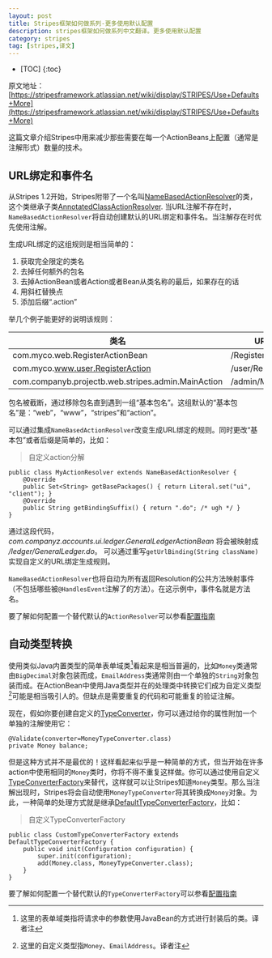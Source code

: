 ```yaml
---
layout: post
title: Stripes框架如何做系列-更多使用默认配置
description: stripes框架如何做系列中文翻译。更多使用默认配置
category: stripes
tag: [stripes,译文]
---
```


* [TOC]
{:toc}

原文地址：[https://stripesframework.atlassian.net/wiki/display/STRIPES/Use+Defaults+More](https://stripesframework.atlassian.net/wiki/display/STRIPES/Use+Defaults+More)


这篇文章介绍Stripes中用来减少那些需要在每一个ActionBeans上配置（通常是注解形式）数量的技术。

## URL绑定和事件名

从Stripes 1.2开始，Stripes附带了一个名叫[NameBasedActionResolver]的类，这个类继承子类[AnnotatedClassActionResolver]. 当URL注解不存在时，`NameBasedActionResolver`将自动创建默认的URL绑定和事件名。当注解存在时优先使用注解。

生成URL绑定的这组规则是相当简单的：

1. 获取完全限定的类名
2. 去掉任何额外的包名
3. 去掉ActionBean或者Action或者Bean从类名称的最后，如果存在的话
4. 用斜杠替换点
5. 添加后缀“.action”

举几个例子能更好的说明该规则：

类名 | URL绑定
-------- | ---
com.myco.web.RegisterActionBean | /Register.action
com.myco.www.user.RegisterAction | /user/Register.action
com.companyb.projectb.web.stripes.admin.MainAction | /admin/Main.action

包名被截断，通过移除包名直到遇到一组“基本包名”。这组默认的“基本包名”是：“web”，“www”，“stripes”和“action”。

可以通过集成`NameBasedActionResolver`改变生成URL绑定的规则。同时更改“基本包”或者后缀是简单的，比如：

> 自定义action分解
>
    public class MyActionResolver extends NameBasedActionResolver {
        @Override
        public Set<String> getBasePackages() { return Literal.set("ui", "client"); }
        @Override
        public String getBindingSuffix() { return ".do"; /* ugh */ }
    }

通过这段代码，*com.companyz.accounts.ui.ledger.GeneralLedgerActionBean* 将会被映射成  */ledger/GeneralLedger.do*。 可以通过重写`getUrlBinding(String className)`实现自定义的URL绑定生成规则。

`NameBasedActionResolver`也将自动为所有返回Resolution的公共方法映射事件（不包括哪些被`@HandlesEvent`注解了的方法）。在这示例中，事件名就是方法名。

要了解如何配置一个替代默认的`ActionResolver`可以参看[配置指南]

## 自动类型转换

使用类似Java内置类型的简单表单域类[^myComment1]看起来是相当普遍的，比如`Money`类通常由`BigDecimal`对象包装而成，`EmailAddress`类通常则由一个单独的`String`对象包装而成。在ActionBean中使用Java类型并在的处理类中转换它们成为自定义类型[^myComment2]可能是相当吸引人的。但缺点是需要重复的代码和可能重复的验证注解。

现在，假如你要创建自定义的[TypeConverter]，你可以通过给你的属性附加一个单独的注解使用它：

	@Validate(converter=MoneyTypeConverter.class) 
	private Money balance; 

但是这种方式并不是最优的！这样看起来似乎是一种简单的方式，但当开始在许多action中使用相同的`Money`类时，你将不得不重复这样做。你可以通过使用自定义[TypeConverterFactory]来替代，这样就可以让Stripes知道`Money`类型。那么当注解出现时，Stripes将会自动使用`MoneyTypeConverter`将其转换成`Money`对象。为此，一种简单的处理方式就是继承[DefaultTypeConverterFactory]，比如：

> 自定义TypeConverterFactory
> 
	public class CustomTypeConverterFactory extends DefaultTypeConverterFactory { 
		public void init(Configuration configuration) { 
			super.init(configuration); 
			add(Money.class, MoneyTypeConverter.class); 
		} 
	} 

要了解如何配置一个替代默认的`TypeConverterFactory`可以参看[配置指南]

[^myComment1]: 这里的表单域类指将请求中的参数使用JavaBean的方式进行封装后的类。译者注

[^myComment2]: 这里的自定义类型指`Money`、`EmailAddress`。译者注

[NameBasedActionResolver]: http://stripes.sourceforge.net/docs/current/javadoc/net/sourceforge/stripes/controller/NameBasedActionResolver.html
[AnnotatedClassActionResolver]: http://stripes.sourceforge.net/docs/current/javadoc/net/sourceforge/stripes/controller/AnnotatedClassActionResolver.html
[TypeConverter]: http://stripes.sourceforge.net/docs/current/javadoc/net/sourceforge/stripes/validation/TypeConverter.html
[TypeConverterFactory]: http://stripes.sourceforge.net/docs/current/javadoc/net/sourceforge/stripes/validation/TypeConverterFactory.html
[DefaultTypeConverterFactory]: http://stripes.sourceforge.net/docs/current/javadoc/net/sourceforge/stripes/validation/DefaultTypeConverterFactory.html
[配置指南]: https://stripesframework.atlassian.net/wiki/display/STRIPES/Configuration+Reference
